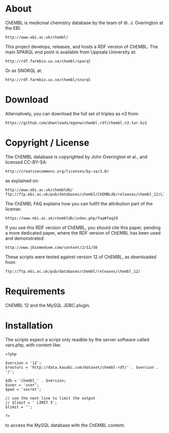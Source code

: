 
# About

ChEMBL is medicinal chemistry database by the team of dr. J. Overington at the EBI.

    http://www.ebi.ac.uk/chembl/

This project develops, releases, and hosts a RDF version of ChEMBL. The main SPARQL
end point is available from Uppsala University at:

    http://rdf.farmbio.uu.se/chembl/sparql

Or as SNORQL at:

    http://rdf.farmbio.uu.se/chembl/snorql

# Download

Alternatively, you can download the full set of triples as n3 from:

    https://github.com/downloads/egonw/chembl.rdf/chembl.n3.tar.bz2

# Copyright / License

The ChEMBL database is copyrighted by John Overington et al., and licensed CC-BY-SA:

    http://creativecommons.org/licenses/by-sa/3.0/

as explained on:

    http://www.ebi.ac.uk/chembldb/
    ftp://ftp.ebi.ac.uk/pub/databases/chembl/ChEMBLdb/releases/chembl_12/LICENSE    

The ChEMBL FAQ explains how you can fullfil the attribution part of the license:

    https://www.ebi.ac.uk/chembldb/index.php/faq#faq29

If you use this RDF version of ChEMBL, you should cite this paper, pending
a more dedicated paper, where the RDF version of ChEMBL has been used and
demonstrated:

    http://www.jbiomedsem.com/content/2/S1/S6

These scripts were tested against version 12 of ChEMBL, as downloaded from:

    ftp://ftp.ebi.ac.uk/pub/databases/chembl/releases/chembl_12/

# Requirements

ChEMBL 12 and the MySQL JDBC plugin.

# Installation

The scripts expect a script only readble by the server software called vars.php, with content like:

    <?php

    $version = '12';
    $rooturi = 'http://data.kasabi.com/dataset/chembl-rdf/' . $version . '/';

    $db = 'chembl_' . $version;
    $user = 'user';
    $pwd = 'secret';

    // use the next line to limit the output 
    // $limit = ' LIMIT 5';
    $limit = '';

    ?>

to access the MySQL database with the ChEMBL content.
